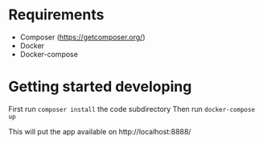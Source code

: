 # Requirements
* Composer (https://getcomposer.org/)
* Docker
* Docker-compose

# Getting started developing
First run `composer install` the code subdirectory
Then run `docker-compose up`

This will put the app available on http://localhost:8888/


